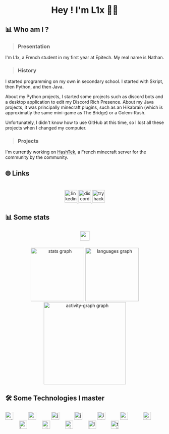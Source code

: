 <br clear="both">

<h1 align="center">Hey ! I'm L1x  👋🏼</h1>


<h2 align="left">📊 Who am I ?</h2>

> <h3 align="left">Presentation</h3>

I'm L1x, a French student in my first year at Epitech. My real name is Nathan.

> <h3 align="left">History</h3>

I started programming on my own in secondary school. I started with Skript, then Python, and then Java.

About my Python projects, I started some projects such as discord bots and a desktop application to edit my Discord Rich Presence.
About my Java projects, it was principally minecraft plugins, such as an Hikabrain (which is approximatly the same mini-game as The Bridge) or a Golem-Rush.

Unfortunately, I didn't know how to use GitHub at this time, so I lost all these projects when I changed my computer.

> <h3 align="left">Projects</h3>

I'm currently working on [HashTek](https://github.com/hashtek-mc), a French minecraft server for the community by the community.

<h2 align="left">🌐 Links</h2>

###

<br clear="both">

<div align="center">
  <a href="https://www.linkedin.com/in/nathan-jeannot-a654b02b1/" target="_blank">
    <img src="https://img.shields.io/static/v1?message=LinkedIn&logo=linkedin&label=&color=0077B5&logoColor=white&labelColor=&style=for-the-badge" height="40" alt="linkedin logo"  />
  </a>
  <a href="https://discordapp.com/users/399592144157016065" target="_blank">
    <img src="https://img.shields.io/static/v1?message=Discord&logo=discord&label=&color=7289DA&logoColor=white&labelColor=&style=for-the-badge" height="40" alt="discord logo"  />
  </a>
  <a href="https://app.hackthebox.com/profile/1741803" target="_blank">
    <img src="https://img.shields.io/static/v1?message=TryHackMe&logo=tryhackme&label=&color=88cc14&logoColor=white&labelColor=&style=for-the-badge" height="40" alt="tryhackme logo"  />
  </a>
</div>

###

<h2 align="left">📊 Some stats</h2>

###

<div align="center">
  <img height="30" src="https://wakatime.com/badge/user/207569d6-f280-4d27-8698-7dc82ca09ab5.svg"  />
</div>

###

<div align="center">
  <img src="https://github-readme-stats.vercel.app/api?username=nl1xV&hide_title=false&hide_rank=true&show_icons=true&include_all_commits=true&count_private=true&disable_animations=false&theme=midnight-purple&locale=en&hide_border=true&order=1" height="169" alt="stats graph"  />
  <img src="https://github-readme-stats.vercel.app/api/top-langs?username=nl1x&locale=en&hide_title=false&layout=compact&card_width=320&langs_count=10&theme=midnight-purple&hide_border=true&order=2" height="169" alt="languages graph"  />
  <img src="https://github-readme-activity-graph.vercel.app/graph?username=nl1x&radius=16&theme=modern-lilac&area=true&order=5&bg_color=000000&hide_border=true" height="260" alt="activity-graph graph"  />
</div>

###

<h2 align="left">🛠️ Some Technologies I master</h2>

###

<div align="left">
  <img src="https://cdn.jsdelivr.net/gh/devicons/devicon/icons/python/python-original.svg" height="25" alt="python logo"  />
  <img width="40" />
  <img src="https://cdn.jsdelivr.net/gh/devicons/devicon/icons/c/c-original.svg" height="25" alt="c logo"  />
  <img width="40" />
  <img src="https://cdn.jsdelivr.net/gh/devicons/devicon/icons/java/java-original.svg" height="25" alt="java logo"  />
  <img width="40" />
  <img src="https://cdn.jsdelivr.net/gh/devicons/devicon/icons/jetbrains/jetbrains-original.svg" height="25" alt="jetbrains logo"  />
  <img width="40" />
  <img src="https://cdn.jsdelivr.net/gh/devicons/devicon/icons/intellij/intellij-original.svg" height="25" alt="intellij logo"  />
  <img width="40" />
  <img src="https://cdn.jsdelivr.net/gh/devicons/devicon/icons/pycharm/pycharm-original.svg" height="25" alt="pycharm logo"  />
  <img width="40" />
  <img src="https://cdn.jsdelivr.net/gh/devicons/devicon/icons/vim/vim-original.svg" height="25" alt="vim logo"  />
  <img width="40" />
  <img src="https://cdn.jsdelivr.net/gh/devicons/devicon/icons/bash/bash-original.svg" height="25" alt="bash logo"  />
  <img width="40" />
  <img src="https://cdn.jsdelivr.net/gh/devicons/devicon/icons/github/github-original.svg" height="25" alt="github logo"  />
  <img width="40" />
  <img src="https://cdn.jsdelivr.net/gh/devicons/devicon/icons/git/git-original.svg" height="25" alt="git logo"  />
  <img width="40" />
  <img src="https://cdn.jsdelivr.net/gh/devicons/devicon/icons/linux/linux-original.svg" height="25" alt="linux logo"  />
  <img width="40" />
  <img src="https://cdn.jsdelivr.net/gh/devicons/devicon/icons/trello/trello-plain.svg" height="25" alt="trello logo"  />
</div>

###
